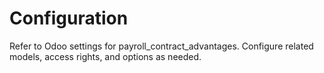 # Configuration

Refer to Odoo settings for payroll_contract_advantages. Configure related models, access rights, and options as needed.

